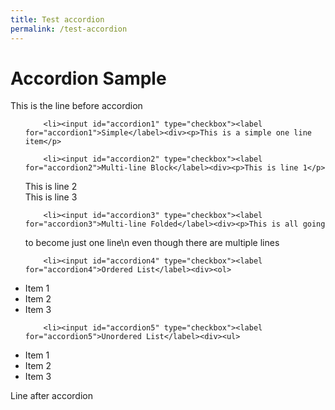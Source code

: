 ```yaml
---
title: Test accordion
permalink: /test-accordion
---
```

# Accordion Sample

This is the line before accordion

<ul class="jekyllcodex_accordion">
    
        <li><input id="accordion1" type="checkbox"><label for="accordion1">Simple</label><div><p>This is a simple one line item</p>
</div></li>
    
        <li><input id="accordion2" type="checkbox"><label for="accordion2">Multi-line Block</label><div><p>This is line 1</p>

<p>This is line 2<br>
This is line 3</p>
</div></li>
    
        <li><input id="accordion3" type="checkbox"><label for="accordion3">Multi-line Folded</label><div><p>This is all going
to become just one line\n even though there are multiple lines</p>
</div></li>
    
        <li><input id="accordion4" type="checkbox"><label for="accordion4">Ordered List</label><div><ol>
  <li>Item 1</li>
  <li>Item 2</li>
  <li>Item 3</li>
</ol>
</div></li>
    
        <li><input id="accordion5" type="checkbox"><label for="accordion5">Unordered List</label><div><ul>
  <li>Item 1</li>
  <li>Item 2</li>
  <li>Item 3</li>
</ul>
</div></li>
    
</ul>

Line after accordion